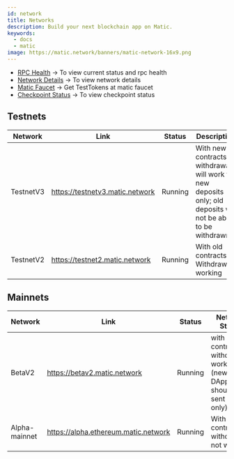 ```yaml
---
id: network
title: Networks
description: Build your next blockchain app on Matic.
keywords:
  - docs
  - matic
image: https://matic.network/banners/matic-network-16x9.png 
---
```


- [RPC Health](https://status.matic.today) -> To view current status and rpc health
- [Network Details](/docs/integrate/network-detail) -> To view network details
- [Matic Faucet](https://faucet.matic.network/) -> Get TestTokens at matic faucet
- [Checkpoint Status](https://status.matic.today/#/checkpoints) -> To view checkpoint status

## Testnets
| Network   | Link | Status         | Description                                                                                                   |
|-----------|------|----------------|----------------------------------------------------------------------------------------------------------------|
| TestnetV3 | https://testnetv3.matic.network | Running        | With new contracts, withdrawals will work for new deposits only; old deposits will not be able to be withdrawn |
| TestnetV2 | https://testnet2.matic.network | Running        | With old contracts; Withdrawals working                                                                        |


## Mainnets
| Network       | Link | Status     | Network Status                                                               |
|---------------|------|------------|------------------------------------------------------------------------------|
| BetaV2        |  https://betav2.matic.network | Running    | with old contracts: withdrawals working (new DApps should be sent here only) |
| Alpha-mainnet | https://alpha.ethereum.matic.network | Running    | With old contracts; withdrawals not working                                  |